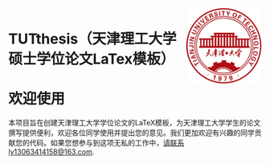 <img src="TUT_LOGO.jpg" align="right" width="150"/>



# TUTthesis（天津理工大学硕士学位论文LaTex模板）

# 欢迎使用

本项目旨在创建天津理工大学学位论文的LaTeX模板，为天津理工大学学生的论文撰写提供便利，欢迎各位同学使用并提出您的意见。我们更加欢迎有兴趣的同学贡献您的代码。如果您想参与到这项无私的工作中，请联系ly13063414158@163.com.
